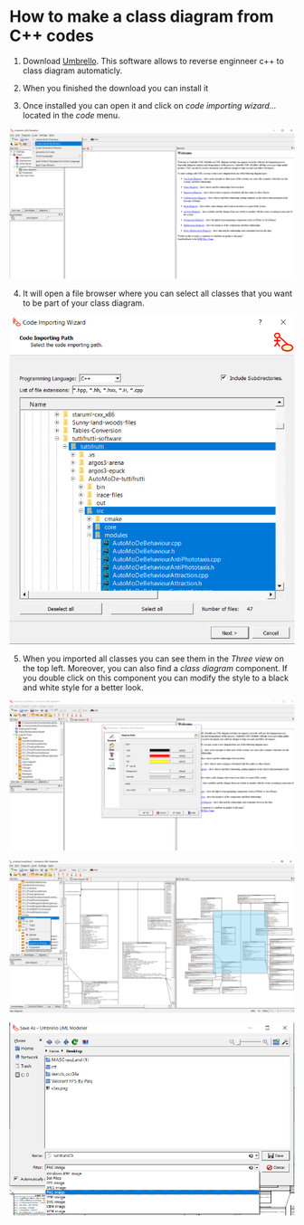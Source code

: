 # How to make a class diagram from C++ codes

1. Download [Umbrello](https://umbrello.kde.org/installation.php).
   This software allows to reverse enginneer c++ to class diagram automaticly.
2. When you finished the download you can install it

3. Once installed you can open it and click on _code importing wizard..._ located in the _code_ menu.

![Image](pictureSteps/u5.png)

4. It will open a file browser where you can select all classes that you want to be part of your class diagram.

![Image](pictureSteps/u6.png)

5. When you imported all classes you can see them in the _Three view_ on the top left. Moreover, you can also find a _class diagram_ component. If you double click on this component you can modify the style to a black and white style for a better look.

![Image](pictureSteps/u7.png)

![Image](pictureSteps/u8.png)

![Image](pictureSteps/u9.png)
